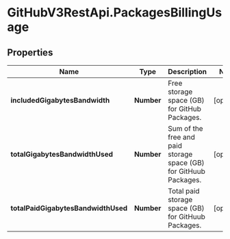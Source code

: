 # GitHubV3RestApi.PackagesBillingUsage

## Properties

Name | Type | Description | Notes
------------ | ------------- | ------------- | -------------
**includedGigabytesBandwidth** | **Number** | Free storage space (GB) for GitHub Packages. | [optional] 
**totalGigabytesBandwidthUsed** | **Number** | Sum of the free and paid storage space (GB) for GitHuub Packages. | [optional] 
**totalPaidGigabytesBandwidthUsed** | **Number** | Total paid storage space (GB) for GitHuub Packages. | [optional] 



